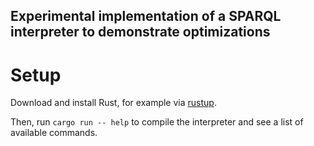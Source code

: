 ## Experimental implementation of a SPARQL interpreter to demonstrate optimizations

# Setup
Download and install Rust, for example via [rustup](https://rustup.rs).

Then, run `cargo run -- help` to compile the interpreter and see a list of
available commands.

